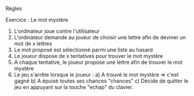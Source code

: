 Règles

Exercice : Le mot mystère

1)  L'ordinateur joue contre l'utilisateur
2)  L'ordinateur demande au joueur de choisir une lettre afin de deviner un mot de x lettres
3)  Le mot proposé est sélectionné parmi une liste au hasard
4)  Le joueur dispose de x tentatives pour trouver le mot mystère
5)  A chaque tentative, le joueur propose une lettre afin de trouver le mot mystère
6)  Le jeu s'arrête lorsque le joueur :
        a) A trouvé le mot mystère => c'est gagné
        b) A épuisé toutes ses chances "chances"
        c) Décide de quitter le jeu en appuyant sur la touche "echap" du clavier.



